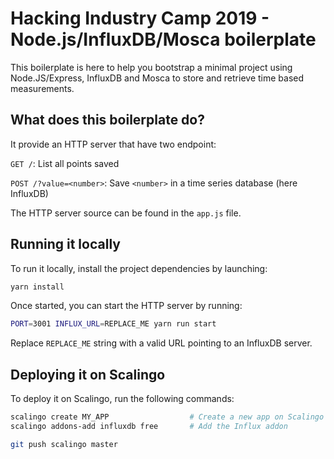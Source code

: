 # Hacking Industry Camp 2019 - Node.js/InfluxDB/Mosca boilerplate

This boilerplate is here to help you bootstrap a minimal project using Node.JS/Express, InfluxDB and Mosca to store and retrieve time based measurements.

## What does this boilerplate do?

It provide an HTTP server that have two endpoint:

`GET /`: List all points saved

`POST /?value=<number>`: Save `<number>` in a time series database (here InfluxDB)

The HTTP server source can be found in the `app.js` file.


## Running it locally

To run it locally, install the project dependencies by launching:

```bash
yarn install
```

Once started, you can start the HTTP server by running:

```bash
PORT=3001 INFLUX_URL=REPLACE_ME yarn run start
```

Replace `REPLACE_ME` string with a valid URL pointing to an InfluxDB server.

## Deploying it on Scalingo

To deploy it on Scalingo, run the following commands:

```bash
scalingo create MY_APP                  # Create a new app on Scalingo
scalingo addons-add influxdb free       # Add the Influx addon

git push scalingo master
```

